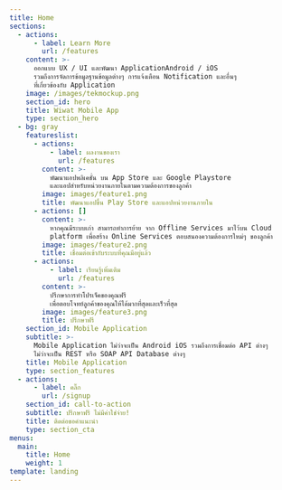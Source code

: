 ```yaml
---
title: Home
sections:
  - actions:
      - label: Learn More
        url: /features
    content: >-
      ออกแบบ UX / UI และพัฒนา ApplicationAndroid / iOS
      รวมถึงการจัดการข้อมูลฐานข้อมูลต่างๆ การแจ้งเตือน Notification และอื่นๆ
      ที่เกี่ยวข้องกับ Application
    image: /images/tekmockup.png
    section_id: hero
    title: Wiwat Mobile App
    type: section_hero
  - bg: gray
    featureslist:
      - actions:
          - label: ผลงานของเรา
            url: /features
        content: >-
          พัฒนาแอปพลิเคชั่น บน App Store และ Google Playstore
          และแอปสำหรับหน่วยงานภายในตามความต้องการของลูกค้า
        image: images/feature1.png
        title: พัฒนาแอปขึ้น Play Store และแอปหน่วยงานภายใน
      - actions: []
        content: >-
          หากคุณมีระบบเก่า สามารถทำการย้าย จาก Offline Services มาไว้บน Cloud
          platform เพื่อสร้าง Online Services ตอบสนองความต้องการใหม่ๆ ของลูกค้า
        image: images/feature2.png
        title: เชื่อมต่อเข้ากับระบบที่คุณมีอยู่แล้ว
      - actions:
          - label: เรียนรู้เพิ่มเติม
            url: /features
        content: >-
          ปรึกษาการทำโปรเจ็คของคุณฟรี
          เพื่อตอบโจทย์ลูกค้าของคุณให้ได้มากที่สุดและเร็วที่สุด
        image: images/feature3.png
        title: ปรึกษาฟรี
    section_id: Mobile Application
    subtitle: >-
      Mobile Application ไม่ว่าจะเป็น Android iOS รวมถึงการเชื่อมต่อ API ต่างๆ
      ไม่ว่าจะเป็น REST หรือ SOAP API Database ต่างๆ
    title: Mobile Application
    type: section_features
  - actions:
      - label: คลิ๊ก
        url: /signup
    section_id: call-to-action
    subtitle: ปรึกษาฟรี ไม่มีค่าใช่จ่าย!
    title: ติดต่อขอคำแนะนำ
    type: section_cta
menus:
  main:
    title: Home
    weight: 1
template: landing
---
```


